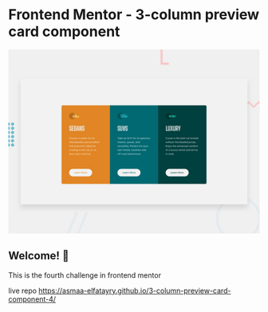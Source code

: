 # Frontend Mentor - 3-column preview card component

![Design preview for the 3-column preview card component coding challenge](./design/desktop-preview.jpg)

## Welcome! 👋

This is the fourth challenge in frontend mentor 

live repo  https://asmaa-elfatayry.github.io/3-column-preview-card-component-4/
